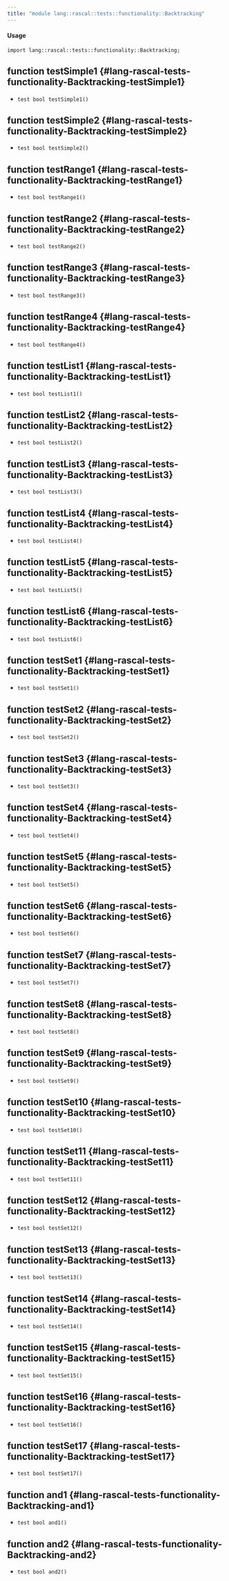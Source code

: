 ```yaml
---
title: "module lang::rascal::tests::functionality::Backtracking"
---
```


#### Usage

`import lang::rascal::tests::functionality::Backtracking;`

## function testSimple1 {#lang-rascal-tests-functionality-Backtracking-testSimple1}

* ``test bool testSimple1()``

## function testSimple2 {#lang-rascal-tests-functionality-Backtracking-testSimple2}

* ``test bool testSimple2()``

## function testRange1 {#lang-rascal-tests-functionality-Backtracking-testRange1}

* ``test bool testRange1()``

## function testRange2 {#lang-rascal-tests-functionality-Backtracking-testRange2}

* ``test bool testRange2()``

## function testRange3 {#lang-rascal-tests-functionality-Backtracking-testRange3}

* ``test bool testRange3()``

## function testRange4 {#lang-rascal-tests-functionality-Backtracking-testRange4}

* ``test bool testRange4()``

## function testList1 {#lang-rascal-tests-functionality-Backtracking-testList1}

* ``test bool testList1()``

## function testList2 {#lang-rascal-tests-functionality-Backtracking-testList2}

* ``test bool testList2()``

## function testList3 {#lang-rascal-tests-functionality-Backtracking-testList3}

* ``test bool testList3()``

## function testList4 {#lang-rascal-tests-functionality-Backtracking-testList4}

* ``test bool testList4()``

## function testList5 {#lang-rascal-tests-functionality-Backtracking-testList5}

* ``test bool testList5()``

## function testList6 {#lang-rascal-tests-functionality-Backtracking-testList6}

* ``test bool testList6()``

## function testSet1 {#lang-rascal-tests-functionality-Backtracking-testSet1}

* ``test bool testSet1()``

## function testSet2 {#lang-rascal-tests-functionality-Backtracking-testSet2}

* ``test bool testSet2()``

## function testSet3 {#lang-rascal-tests-functionality-Backtracking-testSet3}

* ``test bool testSet3()``

## function testSet4 {#lang-rascal-tests-functionality-Backtracking-testSet4}

* ``test bool testSet4()``

## function testSet5 {#lang-rascal-tests-functionality-Backtracking-testSet5}

* ``test bool testSet5()``

## function testSet6 {#lang-rascal-tests-functionality-Backtracking-testSet6}

* ``test bool testSet6()``

## function testSet7 {#lang-rascal-tests-functionality-Backtracking-testSet7}

* ``test bool testSet7()``

## function testSet8 {#lang-rascal-tests-functionality-Backtracking-testSet8}

* ``test bool testSet8()``

## function testSet9 {#lang-rascal-tests-functionality-Backtracking-testSet9}

* ``test bool testSet9()``

## function testSet10 {#lang-rascal-tests-functionality-Backtracking-testSet10}

* ``test bool testSet10()``

## function testSet11 {#lang-rascal-tests-functionality-Backtracking-testSet11}

* ``test bool testSet11()``

## function testSet12 {#lang-rascal-tests-functionality-Backtracking-testSet12}

* ``test bool testSet12()``

## function testSet13 {#lang-rascal-tests-functionality-Backtracking-testSet13}

* ``test bool testSet13()``

## function testSet14 {#lang-rascal-tests-functionality-Backtracking-testSet14}

* ``test bool testSet14()``

## function testSet15 {#lang-rascal-tests-functionality-Backtracking-testSet15}

* ``test bool testSet15()``

## function testSet16 {#lang-rascal-tests-functionality-Backtracking-testSet16}

* ``test bool testSet16()``

## function testSet17 {#lang-rascal-tests-functionality-Backtracking-testSet17}

* ``test bool testSet17()``

## function and1 {#lang-rascal-tests-functionality-Backtracking-and1}

* ``test bool and1()``

## function and2 {#lang-rascal-tests-functionality-Backtracking-and2}

* ``test bool and2()``

